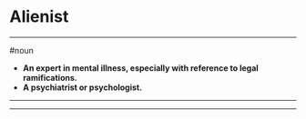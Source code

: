 # Alienist
---
#noun
- **An expert in mental illness, especially with reference to legal ramifications.**
- **A psychiatrist or psychologist.**
---
---
